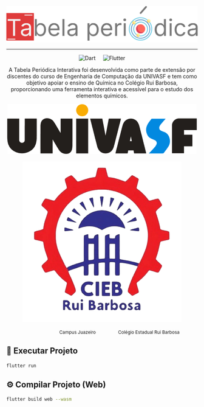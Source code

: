 ![Dart](/assets/images/logo.svg)

---

<div align="center">

![Dart](https://img.shields.io/badge/Dart-%230175C2?style=for-the-badge&logo=dart)
&nbsp;&nbsp;&nbsp;
![Flutter](https://img.shields.io/badge/Flutter-%2302569B?style=for-the-badge&logo=flutter)

A Tabela Periódica Interativa foi desenvolvida como parte de extensão por discentes do curso de Engenharia de Computação da UNIVASF e tem como objetivo apoiar o ensino de Química no Colégio Rui Barbosa, proporcionando uma ferramenta interativa e acessível para o estudo dos elementos químicos.

<picture>
  <source height="55px" media="(prefers-color-scheme: dark)" srcset="/assets/images/univasf-white.png">
  <source media="(prefers-color-scheme: light)" srcset="/assets/images/univasf-black.png">
  <img loading="lazy" alt="logo" src="/assets/images/univasf-black.png">  
</picture>
&nbsp;&nbsp;&nbsp;&nbsp;&nbsp;&nbsp;&nbsp;&nbsp;&nbsp;&nbsp;&nbsp;&nbsp;&nbsp;&nbsp;&nbsp;&nbsp;&nbsp;&nbsp;&nbsp;&nbsp;&nbsp;&nbsp;&nbsp;
<picture>
  <source height="80px" media="(prefers-color-scheme: dark)" srcset="/assets/images/ruibarbosa.jpg">
  <source media="(prefers-color-scheme: light)" srcset="/assets/images/ruibarbosa-transparent.png">
  <img loading="lazy" alt="logo" src="/assets/images/ruibarbosa-transparent.png">  
</picture>

<small>&nbsp;&nbsp;&nbsp;&nbsp;&nbsp;&nbsp;&nbsp;&nbsp;&nbsp;&nbsp;&nbsp;&nbsp;&nbsp;&nbsp;&nbsp;&nbsp;&nbsp;&nbsp;&nbsp;&nbsp;&nbsp;&nbsp;&nbsp;&nbsp;&nbsp;&nbsp;&nbsp;&nbsp;Campus Juazeiro&nbsp;&nbsp;&nbsp;&nbsp;&nbsp;&nbsp;&nbsp;&nbsp;&nbsp;&nbsp;&nbsp;&nbsp;&nbsp;&nbsp;&nbsp;&nbsp;&nbsp;&nbsp;Colégio Estadual Rui Barbosa</small>

</div>

## :rocket: Executar Projeto

```bash
flutter run
```

## :gear: Compilar Projeto (Web)

```bash
flutter build web --wasm
```